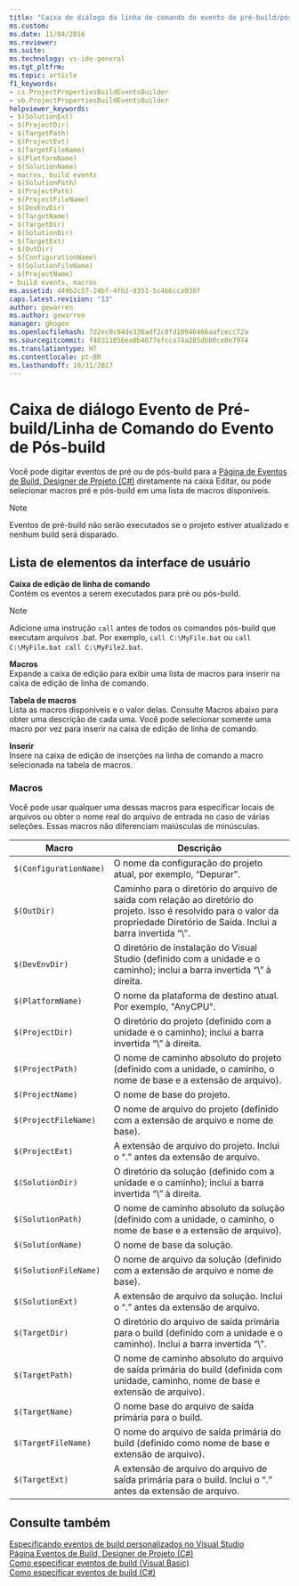 ```yaml
---
title: "Caixa de diálogo da linha de comando do evento de pré-build/pós-build | Microsoft Docs"
ms.custom: 
ms.date: 11/04/2016
ms.reviewer: 
ms.suite: 
ms.technology: vs-ide-general
ms.tgt_pltfrm: 
ms.topic: article
f1_keywords:
- cs.ProjectPropertiesBuildEventsBuilder
- vb.ProjectPropertiesBuildEventsBuilder
helpviewer_keywords:
- $(SolutionExt)
- $(ProjectDir)
- $(TargetPath)
- $(ProjectExt)
- $(TargetFileName)
- $(PlatformName)
- $(SolutionName)
- macros, build events
- $(SolutionPath)
- $(ProjectPath)
- $(ProjectFileName)
- $(DevEnvDir)
- $(TargetName)
- $(TargetDir)
- $(SolutionDir)
- $(TargetExt)
- $(OutDir)
- $(ConfigurationName)
- $(SolutionFileName)
- $(ProjectName)
- build events, macros
ms.assetid: d49b2c57-24bf-4fb2-8351-5c4b6cca938f
caps.latest.revision: "13"
author: gewarren
ms.author: gewarren
manager: ghogen
ms.openlocfilehash: 7d2ec0c94de336adf2c8fd10946466aafcecc72a
ms.sourcegitcommit: f40311056ea0b4677efcca74a285dbb0ce0e7974
ms.translationtype: HT
ms.contentlocale: pt-BR
ms.lasthandoff: 10/31/2017
---
```

# <a name="pre-build-eventpost-build-event-command-line-dialog-box"></a>Caixa de diálogo Evento de Pré-build/Linha de Comando do Evento de Pós-build
Você pode digitar eventos de pré ou de pós-build para a [Página de Eventos de Build, Designer de Projeto (C#)](../../ide/reference/build-events-page-project-designer-csharp.md) diretamente na caixa Editar, ou pode selecionar macros pré e pós-build em uma lista de macros disponíveis.  
  
> [!NOTE]
>  Eventos de pré-build não serão executados se o projeto estiver atualizado e nenhum build será disparado.  
  
## <a name="ui-element-list"></a>Lista de elementos da interface de usuário  
 **Caixa de edição de linha de comando**  
 Contém os eventos a serem executados para pré ou pós-build.  
  
> [!NOTE]
>  Adicione uma instrução `call` antes de todos os comandos pós-build que executam arquivos .bat. Por exemplo, `call C:\MyFile.bat` ou `call C:\MyFile.bat call C:\MyFile2.bat`.  
  
 **Macros**  
 Expande a caixa de edição para exibir uma lista de macros para inserir na caixa de edição de linha de comando.  
  
 **Tabela de macros**  
 Lista as macros disponíveis e o valor delas. Consulte Macros abaixo para obter uma descrição de cada uma. Você pode selecionar somente uma macro por vez para inserir na caixa de edição de linha de comando.  
  
 **Inserir**  
 Insere na caixa de edição de inserções na linha de comando a macro selecionada na tabela de macros.  
  
### <a name="macros"></a>Macros  
 Você pode usar qualquer uma dessas macros para especificar locais de arquivos ou obter o nome real do arquivo de entrada no caso de várias seleções. Essas macros não diferenciam maiúsculas de minúsculas.  
  
|Macro|Descrição|  
|-----------|-----------------|  
|`$(ConfigurationName)`|O nome da configuração do projeto atual, por exemplo, “Depurar”.|  
|`$(OutDir)`|Caminho para o diretório do arquivo de saída com relação ao diretório do projeto. Isso é resolvido para o valor da propriedade Diretório de Saída. Inclui a barra invertida “\\”.|  
|`$(DevEnvDir)`|O diretório de instalação do Visual Studio (definido com a unidade e o caminho); inclui a barra invertida “\\” à direita.|  
|`$(PlatformName)`|O nome da plataforma de destino atual. Por exemplo, "AnyCPU".|  
|`$(ProjectDir)`|O diretório do projeto (definido com a unidade e o caminho); inclui a barra invertida “\\” à direita.|  
|`$(ProjectPath)`|O nome de caminho absoluto do projeto (definido com a unidade, o caminho, o nome de base e a extensão de arquivo).|  
|`$(ProjectName)`|O nome de base do projeto.|  
|`$(ProjectFileName)`|O nome de arquivo do projeto (definido com a extensão de arquivo e nome de base).|  
|`$(ProjectExt)`|A extensão de arquivo do projeto. Inclui o “.” antes da extensão de arquivo.|  
|`$(SolutionDir)`|O diretório da solução (definido com a unidade e o caminho); inclui a barra invertida “\\” à direita.|  
|`$(SolutionPath)`|O nome de caminho absoluto da solução (definido com a unidade, o caminho, o nome de base e a extensão de arquivo).|  
|`$(SolutionName)`|O nome de base da solução.|  
|`$(SolutionFileName)`|O nome de arquivo da solução (definido com a extensão de arquivo e nome de base).|  
|`$(SolutionExt)`|A extensão de arquivo da solução. Inclui o “.” antes da extensão de arquivo.|  
|`$(TargetDir)`|O diretório do arquivo de saída primária para o build (definido com a unidade e o caminho). Inclui a barra invertida “\\”.|  
|`$(TargetPath)`|O nome de caminho absoluto do arquivo de saída primária do build (definida com unidade, caminho, nome de base e extensão de arquivo).|  
|`$(TargetName)`|O nome base do arquivo de saída primária para o build.|  
|`$(TargetFileName)`|O nome do arquivo de saída primária do build (definido como nome de base e extensão de arquivo).|  
|`$(TargetExt)`|A extensão de arquivo do arquivo de saída primária para o build. Inclui o “.” antes da extensão de arquivo.|  
  
## <a name="see-also"></a>Consulte também  
 [Especificando eventos de build personalizados no Visual Studio](../../ide/specifying-custom-build-events-in-visual-studio.md)   
 [Página Eventos de Build, Designer de Projeto (C#)](../../ide/reference/build-events-page-project-designer-csharp.md)   
 [Como especificar eventos de build (Visual Basic)](../../ide/how-to-specify-build-events-visual-basic.md)   
 [Como especificar eventos de build (C#)](../../ide/how-to-specify-build-events-csharp.md)
